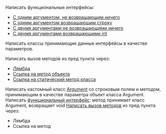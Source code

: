 Написать функциональные интерфейсы:
* [С одним аргументом, не возвращающим ничего](src/I1.java)
* [С одним аргументом возвращающим строку](src/I2.java)
* [С двумя аргументами не возвращающими ничего](src/I3.java)
* [С двумя аргументами возвращающими int](src/I4.java)

Написать классы принимающие данные интерфейсы в качестве параметров.

Написать вызов методов из пред пункта через:
* [Лямбда](src/Task1.java)
* [Ссылка на метод объекта](src/Task2.java)
* [Ссылка на статический метод класса](src/Task3.java)

Написать кастомный класс [Argument](src/Argument.java) со строковым полем и методом, принимающим в качестве параметра объект класса Argument.
Написать [функциональный интерфейс](src/IArgument.java): метод принимает класс Argument, возвращает void
[Написать вызов методов](src/Task4.java) из пред пункта через:
 - Лямбда
 - Ссылка на метод
